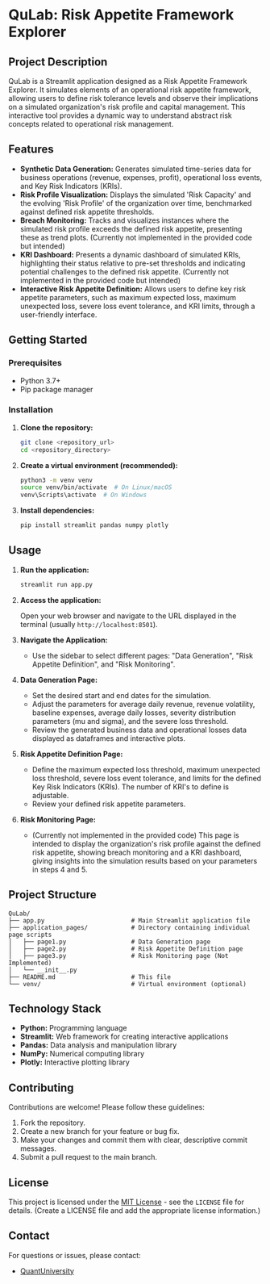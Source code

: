 # QuLab: Risk Appetite Framework Explorer

## Project Description

QuLab is a Streamlit application designed as a Risk Appetite Framework Explorer. It simulates elements of an operational risk appetite framework, allowing users to define risk tolerance levels and observe their implications on a simulated organization's risk profile and capital management. This interactive tool provides a dynamic way to understand abstract risk concepts related to operational risk management.

## Features

*   **Synthetic Data Generation:** Generates simulated time-series data for business operations (revenue, expenses, profit), operational loss events, and Key Risk Indicators (KRIs).
*   **Risk Profile Visualization:** Displays the simulated 'Risk Capacity' and the evolving 'Risk Profile' of the organization over time, benchmarked against defined risk appetite thresholds.
*   **Breach Monitoring:** Tracks and visualizes instances where the simulated risk profile exceeds the defined risk appetite, presenting these as trend plots.  (Currently not implemented in the provided code but intended)
*   **KRI Dashboard:** Presents a dynamic dashboard of simulated KRIs, highlighting their status relative to pre-set thresholds and indicating potential challenges to the defined risk appetite. (Currently not implemented in the provided code but intended)
*   **Interactive Risk Appetite Definition:**  Allows users to define key risk appetite parameters, such as maximum expected loss, maximum unexpected loss, severe loss event tolerance, and KRI limits, through a user-friendly interface.

## Getting Started

### Prerequisites

*   Python 3.7+
*   Pip package manager

### Installation

1.  **Clone the repository:**

    ```bash
    git clone <repository_url>
    cd <repository_directory>
    ```

2.  **Create a virtual environment (recommended):**

    ```bash
    python3 -m venv venv
    source venv/bin/activate  # On Linux/macOS
    venv\Scripts\activate  # On Windows
    ```

3.  **Install dependencies:**

    ```bash
    pip install streamlit pandas numpy plotly
    ```

## Usage

1.  **Run the application:**

    ```bash
    streamlit run app.py
    ```

2.  **Access the application:**

    Open your web browser and navigate to the URL displayed in the terminal (usually `http://localhost:8501`).

3.  **Navigate the Application:**

    *   Use the sidebar to select different pages: "Data Generation", "Risk Appetite Definition", and "Risk Monitoring".

4.  **Data Generation Page:**

    *   Set the desired start and end dates for the simulation.
    *   Adjust the parameters for average daily revenue, revenue volatility, baseline expenses, average daily losses, severity distribution parameters (mu and sigma), and the severe loss threshold.
    *   Review the generated business data and operational losses data displayed as dataframes and interactive plots.

5.  **Risk Appetite Definition Page:**

    *   Define the maximum expected loss threshold, maximum unexpected loss threshold, severe loss event tolerance, and limits for the defined Key Risk Indicators (KRIs).  The number of KRI's to define is adjustable.
    *   Review your defined risk appetite parameters.

6.  **Risk Monitoring Page:**

    *   (Currently not implemented in the provided code) This page is intended to display the organization's risk profile against the defined risk appetite, showing breach monitoring and a KRI dashboard, giving insights into the simulation results based on your parameters in steps 4 and 5.

## Project Structure

```
QuLab/
├── app.py                        # Main Streamlit application file
├── application_pages/            # Directory containing individual page scripts
│   ├── page1.py                  # Data Generation page
│   ├── page2.py                  # Risk Appetite Definition page
│   ├── page3.py                  # Risk Monitoring page (Not Implemented)
│   └── __init__.py
├── README.md                     # This file
└── venv/                         # Virtual environment (optional)
```

## Technology Stack

*   **Python:** Programming language
*   **Streamlit:** Web framework for creating interactive applications
*   **Pandas:** Data analysis and manipulation library
*   **NumPy:** Numerical computing library
*   **Plotly:** Interactive plotting library

## Contributing

Contributions are welcome!  Please follow these guidelines:

1.  Fork the repository.
2.  Create a new branch for your feature or bug fix.
3.  Make your changes and commit them with clear, descriptive commit messages.
4.  Submit a pull request to the main branch.

## License

This project is licensed under the [MIT License](LICENSE) - see the `LICENSE` file for details. (Create a LICENSE file and add the appropriate license information.)

## Contact

For questions or issues, please contact:

*   [QuantUniversity](https://www.quantuniversity.com/)
